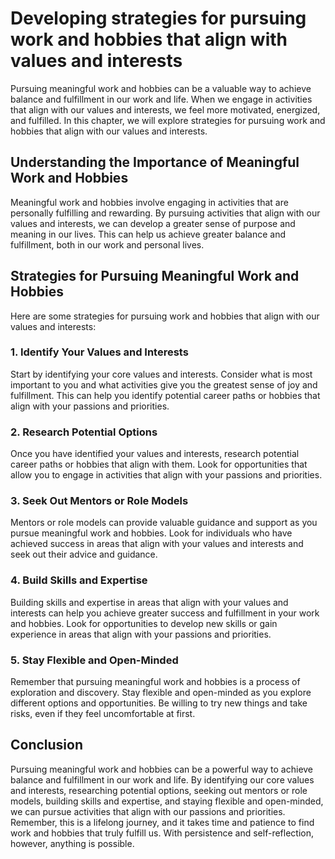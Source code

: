 Developing strategies for pursuing work and hobbies that align with values and interests
=================================================================================================================================

Pursuing meaningful work and hobbies can be a valuable way to achieve balance and fulfillment in our work and life. When we engage in activities that align with our values and interests, we feel more motivated, energized, and fulfilled. In this chapter, we will explore strategies for pursuing work and hobbies that align with our values and interests.

Understanding the Importance of Meaningful Work and Hobbies
-----------------------------------------------------------

Meaningful work and hobbies involve engaging in activities that are personally fulfilling and rewarding. By pursuing activities that align with our values and interests, we can develop a greater sense of purpose and meaning in our lives. This can help us achieve greater balance and fulfillment, both in our work and personal lives.

Strategies for Pursuing Meaningful Work and Hobbies
---------------------------------------------------

Here are some strategies for pursuing work and hobbies that align with our values and interests:

### 1. Identify Your Values and Interests

Start by identifying your core values and interests. Consider what is most important to you and what activities give you the greatest sense of joy and fulfillment. This can help you identify potential career paths or hobbies that align with your passions and priorities.

### 2. Research Potential Options

Once you have identified your values and interests, research potential career paths or hobbies that align with them. Look for opportunities that allow you to engage in activities that align with your passions and priorities.

### 3. Seek Out Mentors or Role Models

Mentors or role models can provide valuable guidance and support as you pursue meaningful work and hobbies. Look for individuals who have achieved success in areas that align with your values and interests and seek out their advice and guidance.

### 4. Build Skills and Expertise

Building skills and expertise in areas that align with your values and interests can help you achieve greater success and fulfillment in your work and hobbies. Look for opportunities to develop new skills or gain experience in areas that align with your passions and priorities.

### 5. Stay Flexible and Open-Minded

Remember that pursuing meaningful work and hobbies is a process of exploration and discovery. Stay flexible and open-minded as you explore different options and opportunities. Be willing to try new things and take risks, even if they feel uncomfortable at first.

Conclusion
----------

Pursuing meaningful work and hobbies can be a powerful way to achieve balance and fulfillment in our work and life. By identifying our core values and interests, researching potential options, seeking out mentors or role models, building skills and expertise, and staying flexible and open-minded, we can pursue activities that align with our passions and priorities. Remember, this is a lifelong journey, and it takes time and patience to find work and hobbies that truly fulfill us. With persistence and self-reflection, however, anything is possible.
